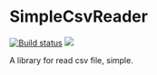# SimpleCsvReader

[![Build status](https://ci.appveyor.com/api/projects/status/ay934do7k2p649c2/branch/master?svg=true)](https://ci.appveyor.com/project/cointoss1973/simplecsvreader/branch/master)
![](https://github.com/cointoss1973/SimpleCsvReader/workflows/.NET%20Core/badge.svg)

A library for read csv file, simple.
